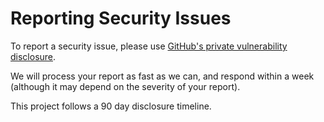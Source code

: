 # Reporting Security Issues

To report a security issue, please use [GitHub's private vulnerability disclosure](https://docs.github.com/en/code-security/security-advisories/guidance-on-reporting-and-writing/privately-reporting-a-security-vulnerability).

We will process your report as fast as we can, and respond within a week (although it may depend on the severity of your report).

This project follows a 90 day disclosure timeline.